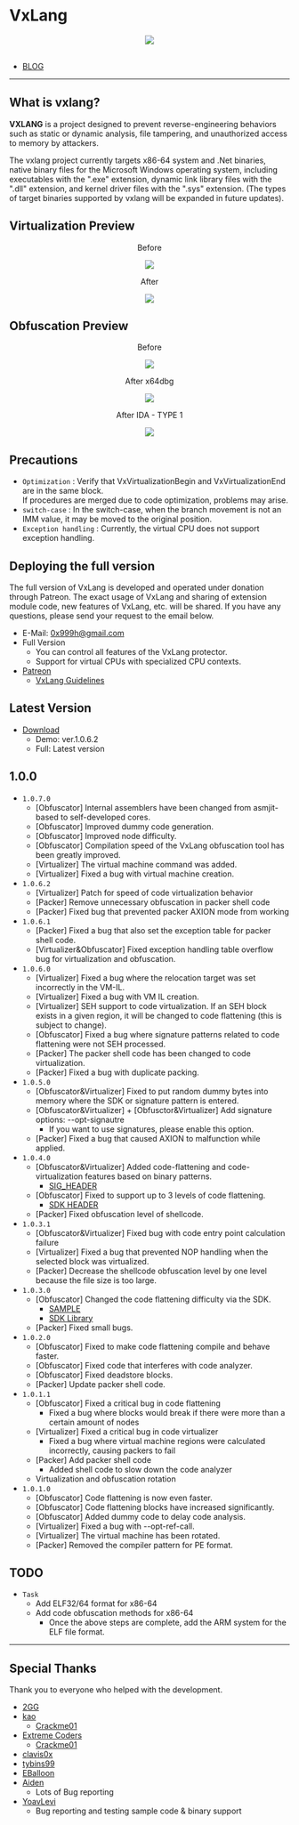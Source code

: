 # VxLang

<div align="center">
   <a href="https://vxlang.github.io/">
      <img src="https://vxlang.github.io/image/vxlang.gif" loop=infinite style="max-width: 100%; height: auto;" />
   </a>
</div>
<br>

- [BLOG](https://vxlang.github.io/)

---

## What is vxlang?

**VXLANG** is a project designed to prevent reverse-engineering behaviors such as static or dynamic analysis, file tampering, and unauthorized access to memory by attackers. 

The vxlang project currently targets x86-64 system and .Net binaries, native binary files for the Microsoft Windows operating system, including executables with the ".exe" extension, dynamic link library files with the ".dll" extension, and kernel driver files with the ".sys" extension. (The types of target binaries supported by vxlang will be expanded in future updates).

## Virtualization Preview

<div align="center">
   <p>Before</p>
   <img src="https://vxlang.github.io/image/VMBegin.png" style="max-width: 100%; height: auto;" />
   <p>After</p>
   <img src="https://vxlang.github.io/image/VMEnd.png" style="max-width: 100%; height: auto;" />
</div>

## Obfuscation Preview

<div align="center">
   <p>Before</p>
   <img src="https://vxlang.github.io/image/bef.PNG" style="max-width: 100%; height: auto;" />
   <p>After x64dbg</p>
   <img src="https://vxlang.github.io/image/7x.PNG" style="max-width: 50%; height: auto;" /> 
   <p>After IDA - TYPE 1</p>
   <img src="https://vxlang.github.io/image/8x.png" style="max-width: 50%; height: auto;" /> 
</div>

## Precautions

- `Optimization` : Verify that VxVirtualizationBegin and VxVirtualizationEnd are in the same block.  
  If procedures are merged due to code optimization, problems may arise.
- `switch-case` : In the switch-case, when the branch movement is not an IMM value, it may be moved to the original position.
- `Exception handling` : Currently, the virtual CPU does not support exception handling.
  
## Deploying the full version

The full version of VxLang is developed and operated under donation through Patreon. The exact usage of VxLang and sharing of extension module code, new features of VxLang, etc. will be shared. If you have any questions, please send your request to the email below.

- E-Mail: 0x999h@gmail.com
- Full Version
  - You can control all features of the VxLang protector.
  - Support for virtual CPUs with specialized CPU contexts.
- [Patreon](https://www.patreon.com/vxlang)
  - [VxLang Guidelines](https://www.patreon.com/posts/vxlang-93493825) 

## Latest Version

- [Download](https://vxlang.github.io/download.html)
  - Demo: ver.1.0.6.2
  - Full: Latest version
 
1.0.0
---
- `1.0.7.0`
  - [Obfuscator] Internal assemblers have been changed from asmjit-based to self-developed cores.
  - [Obfuscator] Improved dummy code generation.
  - [Obfuscator] Improved node difficulty.
  - [Obfuscator] Compilation speed of the VxLang obfuscation tool has been greatly improved.
  - [Virtualizer] The virtual machine command was added.
  - [Virtualizer] Fixed a bug with virtual machine creation. 
- `1.0.6.2`
  - [Virtualizer] Patch for speed of code virtualization behavior
  - [Packer] Remove unnecessary obfuscation in packer shell code
  - [Packer] Fixed bug that prevented packer AXION mode from working 
- `1.0.6.1`
  - [Packer] Fixed a bug that also set the exception table for packer shell code.
  - [Virtualizer&Obfuscator] Fixed exception handling table overflow bug for virtualization and obfuscation.
- `1.0.6.0`
  - [Virtualizer] Fixed a bug where the relocation target was set incorrectly in the VM-IL.
  - [Virtualizer] Fixed a bug with VM IL creation.
  - [Virtualizer] SEH support to code virtualization. If an SEH block exists in a given region, it will be changed to code flattening (this is subject to change).
  - [Obfuscator] Fixed a bug where signature patterns related to code flattening were not SEH processed.
  - [Packer] The packer shell code has been changed to code virtualization.
  - [Packer] Fixed a bug with duplicate packing.
- `1.0.5.0`
  - [Obfuscator&Virtualizer] Fixed to put random dummy bytes into memory where the SDK or signature pattern is entered.
  - [Obfuscator&Virtualizer] + [Obfusctor&Virtualizer] Add signature options: --opt-signautre
    - If you want to use signatures, please enable this option.
  - [Packer] Fixed a bug that caused AXION to malfunction while applied.
- `1.0.4.0`
  - [Obfuscator&Virtualizer] Added code-flattening and code-virtualization features based on binary patterns.
    - [SIG_HEADER](https://github.com/vxlang/sdklib/blob/main/test/vxlib_signature.h#L3) 
  - [Obfuscator] Fixed to support up to 3 levels of code flattening.
    - [SDK HEADER](https://github.com/vxlang/sdklib/blob/main/test/vxlib.h#L21)
  - [Packer] Fixed obfuscation level of shellcode.
- `1.0.3.1`
  - [Obfuscator&Virtualizer] Fixed bug with code entry point calculation failure
  - [Virtualizer] Fixed a bug that prevented NOP handling when the selected block was virtualized.
  - [Packer] Decrease the shellcode obfuscation level by one level because the file size is too large.
- `1.0.3.0`
  - [Obfuscator] Changed the code flattening difficulty via the SDK.
    - [SAMPLE](https://github.com/vxlang/sdklib)
    - [SDK Library](https://www.patreon.com/posts/sdk-library-93852687)
  - [Packer] Fixed small bugs.
- `1.0.2.0`
  - [Obfuscator] Fixed to make code flattening compile and behave faster.
  - [Obfuscator] Fixed code that interferes with code analyzer.
  - [Obfuscator] Fixed deadstore blocks.
  - [Packer] Update packer shell code. 
- `1.0.1.1`
  - [Obfuscator] Fixed a critical bug in code flattening
    - Fixed a bug where blocks would break if there were more than a certain amount of nodes
  - [Virtualizer] Fixed a critical bug in code virtualizer
    - Fixed a bug where virtual machine regions were calculated incorrectly, causing packers to fail
  - [Packer] Add packer shell code
    - Added shell code to slow down the code analyzer
  - Virtualization and obfuscation rotation  
- `1.0.1.0`
  - [Obfuscator] Code flattening is now even faster.
  - [Obfuscator] Code flattening blocks have increased significantly.
  - [Obfuscator] Added dummy code to delay code analysis.
  - [Virtualizer] Fixed a bug with --opt-ref-call.
  - [Virtualizer] The virtual machine has been rotated.
  - [Packer] Removed the compiler pattern for PE format.

## TODO
- `Task`
  - Add ELF32/64 format for x86-64
  - Add code obfuscation methods for x86-64
    - Once the above steps are complete, add the ARM system for the ELF file format.
    
---

## Special Thanks

Thank you to everyone who helped with the development.

- [2GG](https://twitter.com/2gg) 
- [kao](https://lifeinhex.com/) 
  - [Crackme01](https://forum.tuts4you.com/topic/43809-users-desktop-crackme/#comment-213340) 
- [Extreme Coders](https://github.com/extremecoders-re/tuts4you_users_desktop_crackme_writeup) 
  - [Crackme01](https://forum.tuts4you.com/topic/43809-users-desktop-crackme/#comment-213328)  
- [clavis0x](https://github.com/clavis0x)
- [tybins99](https://github.com/tybins99) 
- [EBalloon](https://github.com/EBalloon)
- [Aiden](https://github.com/aidenosys)
  - Lots of Bug reporting
- [YoavLevi](https://github.com/YoavLevi)
  - Bug reporting and testing sample code & binary support

  
  
  
